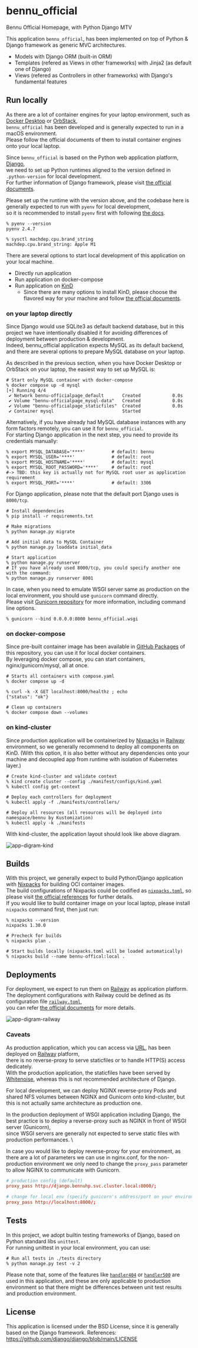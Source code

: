 # bennu_official
Bennu Official Homepage, with Python Django MTV

This application `bennu_official`, has been implemented on top of Python & Django framework as generic MVC architectures.
- Models with Django ORM (built-in ORM)
- Templates (refered as Views in other frameworks) with Jinja2 (as default one of Django)
- Views (refered as Controllers in other frameworks) with Django's fundamental features


## Run locally
As there are a lot of container engines for your laptop environment, such as [Docker Desktop](https://docs.docker.com/desktop/) or [OrbStack](https://orbstack.dev), \
`bennu_official` has been developed and is generally expected to run in a macOS environment. \
Please follow the official documents of them to install container engines onto your local laptop.

Since `bennu_official` is based on the Python web application platform, [Django](https://github.com/django/django), \
we need to set up Python runtimes aligned to the version defined in `.python-version` for local development. \
For further information of Django framework, please visit [the official documents](https://docs.djangoproject.com/en/5.0/releases/5.0/).

Please set up the runtime with the version above, and the codebase here is generally expected to run with `pyenv` for local development, \
so it is recommended to install `pyenv` first with following [the docs](https://github.com/pyenv/pyenv).

```shell
% pyenv --version
pyenv 2.4.7

% sysctl machdep.cpu.brand_string
machdep.cpu.brand_string: Apple M1
```

There are several options to start local development of this application on your local machine.
- Directly run application
- Run application on docker-compose
- Run application on [KinD](https://kind.sigs.k8s.io)
  - Since there are many options to install KinD, please choose the flavored way for your machine and follow [the official documents](https://kind.sigs.k8s.io/docs/user/quick-start/#installation).

### on your laptop directly
Since Django would use SQLite3 as default backend database, but in this project we have intentionally disabled it for avoiding differences of deployment between production & development. \
Indeed, bennu_official application expects MySQL as its default backend, and there are several options to prepare MySQL database on your laptop.

As described in the previous section, when you have Docker Desktop or OrbStack on your laptop, the easiest way to set up MySQL is:

```shell
# Start only MySQL container with docker-compose
% docker compose up -d mysql
[+] Running 4/4
 ✔ Network bennu-officialpage_default       Created            0.0s
 ✔ Volume "bennu-officialpage_mysql-data"   Created            0.0s
 ✔ Volume "bennu-officialpage_staticfiles"  Created            0.0s
 ✔ Container mysql                          Started
```

Alternatively, if you have already had MySQL database instances with any form factors remotely, you can use it for `bennu_official`. \
For starting Django application in the next step, you need to provide its credentials manually:

```shell
% export MYSQL_DATABASE='****'          # default: bennu
% export MYSQL_USER='****'              # default: root
% export MYSQL_HOSTNAME='****'          # default: mysql
% export MYSQL_ROOT_PASSWORD='****'     # default: root
#-> TBD: this key is actually not for MySQL root user as application requirement
% export MYSQL_PORT='****'              # default: 3306
```

For Django application, please note that the default port Django uses is `8000/tcp`.

```shell
# Install dependencies
% pip install -r requirements.txt

# Make migrations
% python manage.py migrate

# Add initial data to MySQL Container
% python manage.py loaddata initial_data

# Start application
% python manage.py runserver
# If you have already used 8000/tcp, you could specify another one with the command:
% python manage.py runserver 8001
```

In case, when you need to emulate WSGI server same as production on the local environment, you should use `gunicorn` command directly. \
Please visit [Gunicorn repository](https://github.com/benoitc/gunicorn) for more information, including command line options.

```shell
% gunicorn --bind 0.0.0.0:8000 bennu_official.wsgi
```


### on docker-compose
Since pre-built container image has been available in [GitHub Packages](https://github.com/hwakabh/bennu-official.page/pkgs/container/bennu-official.page) of this repository, you can use it for local docker containers. \
By leveraging docker compose, you can start containers, nginx/gunicorn/mysql, all at once.

```shell
# Starts all containers with compose.yaml
% docker compose up -d

% curl -k -X GET localhost:8000/healthz ; echo
{"status": "ok"}

# Clean up containers
% docker compose down --volumes
```

### on kind-cluster
Since production application will be containerized by [Nixpacks](https://nixpacks.com/docs/getting-started) in [Railway](https://railway.com) environment, so we generally recommend to deploy all components on KinD.
(With this option, it is also better without any dependencies onto your machine and decoupled app from runtime with isolation of Kubernetes layer.)

```shell
# Create kind-cluster and validate context
% kind create cluster --config ./manifest/configs/kind.yaml
% kubectl config get-context

# Deploy each controllers for deployment
% kubectl apply -f ./manifests/controllers/

# Deploy all resources (all resources will be deployed into namespace/bennu by Kustomization)
% kubectl apply -k ./manifests
```

With kind-cluster, the application layout should look like above diagram.

![app-digram-kind](./docs/app-diagram-k8s.drawio.svg)


## Builds
With this project, we generally expect to build Python/Django application with [Nixpacks](https://nixpacks.com/docs) for building OCI container images. \
The build configurations of Nixpacks could be codified as [`nixpacks.toml`](./nixpacks.toml), so please visit [the official references](https://nixpacks.com/docs/configuration/file) for further details. \
If you would like to build container image on your local laptop, please install `nixpacks` command first, then just run:

```shell
% nixpacks --version
nixpacks 1.30.0

# Precheck for builds
% nixpacks plan .

# Start builds locally (nixpacks.toml will be loaded automatically)
% nixpacks build --name bennu-offical:local .
```


## Deployments
For deployment, we expect to run them on [Railway](https://railway.com) as application platform. \
The deployment configurations with Railway could be defined as its configuration file [`railway.toml`](./railway.toml), \
you can refer [the official documents](https://docs.railway.com/reference/config-as-code#configurable-settings) for more details.

![app-digram-railway](./docs/app-diagram-railway.png)

### Caveats
As production application, which you can access via [URL](https://www.bennu-official.page), has been deployed on [Railway](https://railway.com) platform, \
there is no reverse-proxy to serve staticfiles or to handle HTTP(S) access dedicately. \
With the production application, the staticfiles have been served by [Whitenoise](https://whitenoise.readthedocs.io/en/stable/index.html), whereas this is not recommended architecture of Django.

For local development, we can deploy NGINX reverse-proxy Pods and shared NFS volumes between NGINX and Gunicorn onto kind-cluster, but this is not actually same architecture as production one.

In the production deployment of WSGI application including Django, the best practice is to deploy a reverse-proxy such as NGINX in front of WSGI server (Gunicorn), \
since WSGI servers are generally not expected to serve static files with production performances. \

In case you would like to deploy reverse-proxy for your environment, as there are a lot of parameters we can use in nginx.conf, for the non-production environment we only need to change the `proxy_pass` parameter to allow NGINX to communicate with Gunicorn.

```conf
# production config (default)
proxy_pass http://django.bennuhp.svc.cluster.local:8000/;

# change for local env (specify gunicorn's address/port on your environment)
proxy_pass http://localhost:8000/;
```


## Tests
In this project, we adopt builtin testing frameworks of Django, based on Python standard libs `unittest`. \
For running unittest in your local environment, you can use:

```shell
# Run all tests in ./tests directory
% python manage.py test -v 2
```

Please note that, some of the features like [`handler404`](https://docs.djangoproject.com/en/5.0/ref/urls/#handler404) or [`handler500`](https://docs.djangoproject.com/en/5.0/ref/urls/#handler500) are used in this application, and these are only applicable to production environment
so that there might be differences between unit test results and production environment.


## License
This application is licensed under the BSD License, since it is generally based on the Django framework.
References: <https://github.com/django/django/blob/main/LICENSE>
